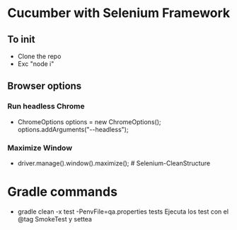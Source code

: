 # Cucumber with Selenium Framework
## To init
- Clone the repo
- Exc "node i"

## Browser options

### Run headless Chrome

- ChromeOptions options = new ChromeOptions();
  options.addArguments("--headless");

### Maximize Window

- driver.manage().window().maximize(); # Selenium-CleanStructure

# Gradle commands

- gradle clean -x test -PenvFile=qa.properties tests
  Ejecuta los test con el @tag SmokeTest y settea

